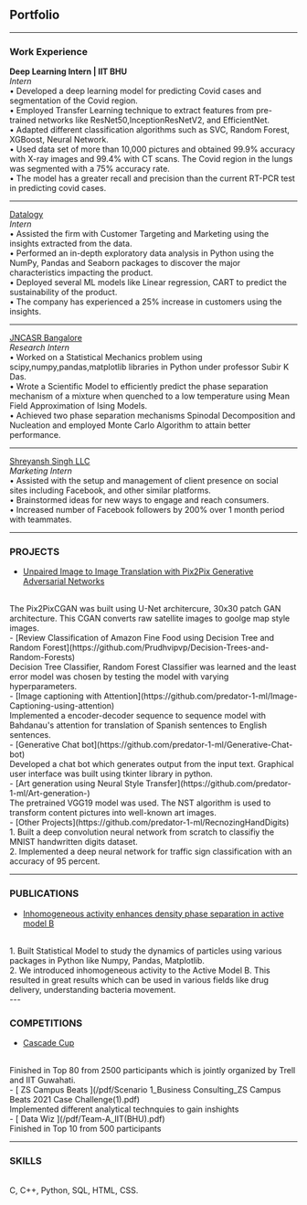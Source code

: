 ## Portfolio

---

### Work Experience 
**Deep Learning Intern | IIT BHU**
<br>
*Intern*
<br>
• Developed a deep learning model for predicting Covid cases and segmentation of the Covid region.
<br>
• Employed Transfer Learning technique to extract features from pre-trained networks like ResNet50,InceptionResNetV2, and EfficientNet.
<br>
• Adapted different classification algorithms such as SVC, Random Forest, XGBoost, Neural Network.
<br>
• Used data set of more than 10,000 pictures and obtained 99.9% accuracy with X-ray images and 99.4% with CT scans. The Covid region in the lungs was segmented with a 75% accuracy rate.
<br>
• The model has a greater recall and precision than the current RT-PCR test in predicting covid cases.

---

[Datalogy](/pdf/Internship.pdf)
<br>
 *Intern*
 <br>
• Assisted the firm with Customer Targeting and Marketing using the insights extracted from the data.
<br>
• Performed an in-depth exploratory data analysis in Python using the NumPy, Pandas and Seaborn packages to discover the major characteristics impacting the product.
<br>
• Deployed several ML models like Linear regression, CART to predict the sustainability of the product.
<br>
• The company has experienced a 25% increase in customers using the insights.
<br>

---
[JNCASR Bangalore ](/pdf/Prudhvi_Letter.pdf)
<br>
*Research Intern*
<br>
• Worked on a Statistical Mechanics problem using scipy,numpy,pandas,matplotlib libraries in Python under professor Subir K Das.
<br>
• Wrote a Scientific Model to efficiently predict the phase separation mechanism of a mixture when quenched to a low temperature using Mean Field Approximation of Ising Models.
<br>
• Achieved two phase separation mechanisms Spinodal Decomposition and Nucleation and employed Monte Carlo Algorithm to attain better performance. 
<br>

---

[Shreyansh Singh LLC](/pdf/Internship_Cerificate.png)
<br>
*Marketing Intern* 
<br>
•  Assisted with the setup and management of client presence on social sites including Facebook, and other similar platforms.
<br>
•  Brainstormed ideas for new ways to engage and reach consumers.
<br>
•  Increased number of Facebook followers by 200% over 1 month period with teammates.
<br>

---

### PROJECTS

- [Unpaired Image to Image Translation with Pix2Pix Generative Adversarial Networks](https://github.com/predator-1-ml/Pix2Pix)
<br>
    The Pix2PixCGAN was built using U-Net architercure, 30x30 patch GAN architecture. This CGAN converts raw satellite images to goolge map style images.
<br>
- [Review Classification of Amazon Fine Food using Decision Tree and Random Forest](https://github.com/Prudhvipvp/Decision-Trees-and-Random-Forests)
<br>
     Decision Tree Classifier, Random Forest Classifier was learned and the least error model was chosen by testing the model with varying hyperparameters.
<br>
- [Image captioning with Attention](https://github.com/predator-1-ml/Image-Captioning-using-attention)
<br>
     Implemented a encoder-decoder sequence to sequence model with Bahdanau's attention for translation of Spanish sentences to English sentences.
<br>
- [Generative Chat bot](https://github.com/predator-1-ml/Generative-Chat-bot)
<br>
     Developed a chat bot which generates output from the input text. Graphical user interface was built using tkinter library in python.
<br>
- [Art generation using Neural Style Transfer](https://github.com/predator-1-ml/Art-generation-)
<br>
     The pretrained VGG19 model was used. The NST algorithm is used to transform content pictures into well-known art images.
<br>
- [Other Projects](https://github.com/predator-1-ml/RecnozingHandDigits)
<br>
     1. Built a deep convolution neural network from scratch to classifiy the MNIST handwritten digits dataset.
<br>
     2. Implemented a deep neural network for traffic sign classification with an accuracy of 95 percent.
<br>

---
### PUBLICATIONS 
- [Inhomogeneous activity enhances density phase separation in active model B](https://www.tandfonline.com/doi/full/10.1080/1539445X.2021.1933030)
<br>
     1. Built Statistical Model to study the dynamics of particles using various packages in Python like Numpy, Pandas, Matplotlib.
<br>
     2. We introduced inhomogeneous activity to the Active Model B. This resulted in great results which can be used in various fields like drug delivery, understanding bacteria movement.
<br>
---

### COMPETITIONS
- [ Cascade Cup ](/pdf/IITG_hackathon.pdf)
<br>
    Finished in Top 80 from 2500 participants which is jointly organized by Trell and IIT Guwahati.
<br>
- [ ZS Campus Beats ](/pdf/Scenario 1_Business Consulting_ZS Campus Beats 2021 Case Challenge(1).pdf)
<br>
    Implemented different analytical technquies to gain inshights
<br>
- [ Data Wiz ](/pdf/Team-A_IIT(BHU).pdf)
<br>
    Finished in Top 10 from 500 participants
<br>


---
### SKILLS
<br>
C, C++, Python, SQL, HTML, CSS.
